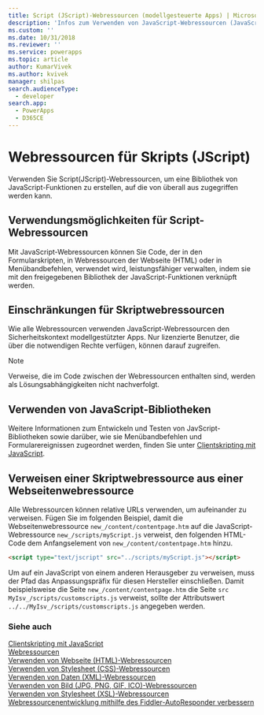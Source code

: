 ```yaml
---
title: Script (JScript)-Webressourcen (modellgesteuerte Apps) | Microsoft Docs
description: 'Infos zum Verwenden von JavaScript-Webressourcen (JavaScript), um eine Bibliothek von JavaScript-Funktionen zu erstellen, auf die von überall aus zugegriffen werden kann.'
ms.custom: ''
ms.date: 10/31/2018
ms.reviewer: ''
ms.service: powerapps
ms.topic: article
author: KumarVivek
ms.author: kvivek
manager: shilpas
search.audienceType:
  - developer
search.app:
  - PowerApps
  - D365CE
---
```

# <a name="script-jscript-web-resources"></a>Webressourcen für Skripts (JScript)

<!-- https://docs.microsoft.com/en-us/dynamics365/customer-engagement/developer/script-jscript-web-resources -->

Verwenden Sie Script(JScript)-Webressourcen, um eine Bibliothek von JavaScript-Funktionen zu erstellen, auf die von überall aus zugegriffen werden kann.  
  
<a name="BKMK_capabilties"></a>   
## <a name="capabilities-of-script-web-resources"></a>Verwendungsmöglichkeiten für Script-Webressourcen  
 Mit JavaScript-Webressourcen können Sie Code, der in den Formularskripten, in Webressourcen der Webseite (HTML) oder in Menübandbefehlen, verwendet wird, leistungsfähiger verwalten, indem sie mit den freigegebenen Bibliothek der JavaScript-Funktionen verknüpft werden.  
  
<a name="BKMK_limitations"></a>   
## <a name="limitations-of-script-web-resources"></a>Einschränkungen für Skriptwebressourcen  
 Wie alle Webressourcen verwenden JavaScript-Webressourcen den Sicherheitskontext modellgestützter Apps. Nur lizenzierte Benutzer, die über die notwendigen Rechte verfügen, können darauf zugreifen.  
  
> [!NOTE]
>  Verweise, die im Code zwischen der Webressourcen enthalten sind, werden als Lösungsabhängigkeiten nicht nachverfolgt.  
  
<a name="BKMK_Using"></a>   
## <a name="using-javascript-libraries"></a>Verwenden von JavaScript-Bibliotheken  
 Weitere Informationen zum Entwickeln und Testen von JavScript-Bibliotheken sowie darüber, wie sie Menübandbefehlen und Formularereignissen zugeordnet werden, finden Sie unter [Clientskripting mit JavaScript](client-scripting.md).  
  
<a name="BKMK_Referencing"></a>   
## <a name="referencing-a-script-web-resource-from-a-webpage-web-resource"></a>Verweisen einer Skriptwebressource aus einer Webseitenwebressource  
 Alle Webressourcen können relative URLs verwenden, um aufeinander zu verweisen. Fügen Sie im folgenden Beispiel, damit die Webseitenwebressource `new_/content/contentpage.htm` auf die JavaScript-Webressource `new_/scripts/myScript.js` verweist, den folgenden HTML-Code dem Anfangselement von `new_/content/contentpage.htm` hinzu.  
  
```html  
<script type="text/jscript" src="../scripts/myScript.js"></script>  
```  
  
 Um auf ein JavaScript von einem anderen Herausgeber zu verweisen, muss der Pfad das Anpassungspräfix für diesen Hersteller einschließen. Damit beispielsweise die Seite `new_/content/contentpage.htm` die Seite `src` `MyIsv_/scripts/customscripts.js` verweist, sollte der Attributswert `../../MyIsv_/scripts/customscripts.js` angegeben werden.  
  
### <a name="see-also"></a>Siehe auch  
 [Clientskripting mit JavaScript](client-scripting.md)   
 [Webressourcen](web-resources.md)   
 [Verwenden von Webseite (HTML)-Webressourcen](webpage-html-web-resources.md)   
 [Verwenden von Stylesheet (CSS)-Webressourcen](css-web-resources.md)   
 [Verwenden von Daten (XML)-Webressourcen](data-xml-web-resources.md)   
 [Verwenden von Bild (JPG, PNG, GIF, ICO)-Webressourcen](image-web-resources.md)   
 [Verwenden von Stylesheet (XSL)-Webressourcen](stylesheet-xsl-web-resources.md)   
 [Webressourcenentwicklung mithilfe des Fiddler-AutoResponder verbessern](streamline-javascript-development-fiddler-autoresponder.md)    
